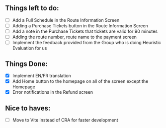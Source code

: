## Things left to do:
- [ ] Add a Full Schedule in the Route Information Screen
- [ ] Adding a Purchase Tickets button in the Route Information Screen
- [ ] Add a note in the Purchase Tickets that tickets are valid for 90 minutes 
- [ ] Adding the route number, route name to the payment screen
- [ ] Implement the feedback provided from the Group who is doing Heuristic Evaluation for us 

## Things Done:
- [x] Implement EN/FR translation
- [x] Add Home button to the homepage on all of the screen except the Homepage
- [x] Error notifications in the Refund screen

## Nice to haves:
- [ ] Move to Vite instead of CRA for faster development